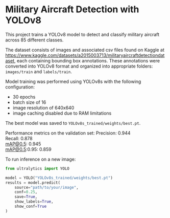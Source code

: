 # Military Aircraft Detection with YOLOv8

This project trains a YOLOv8 model to detect and classify military aircraft across 85 different classes.

The dataset consists of images and associated csv files found on Kaggle at https://www.kaggle.com/datasets/a2015003713/militaryaircraftdetectiondataset, each containing bounding box annotations. These annotations were converted into YOLOv8 format and organized into appropriate folders: `images/train` and `labels/train`.

Model training was performed using YOLOv8s with the following configuration:
- 30 epochs
- batch size of 16
- image resolution of 640x640
- image caching disabled due to RAM limitations

The best model was saved to `YOLOv8s_trained/weights/best.pt`.

Performance metrics on the validation set:
Precision: 0.944  
Recall: 0.878  
mAP@0.5: 0.945  
mAP@0.5:0.95: 0.859

To run inference on a new image:

```python
from ultralytics import YOLO

model = YOLO("YOLOv8s_trained/weights/best.pt")
results = model.predict(
    source="path/to/your/image",
    conf=0.25,
    save=True,
    show_labels=True,
    show_conf=True
)
